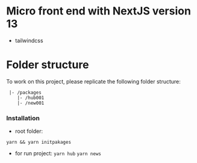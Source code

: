 # Micro front end with NextJS version 13

- tailwindcss

# Folder structure

To work on this project, please replicate the following folder structure:

```
 |- /packages
    |- /hub001
    |- /new001
```

### Installation

- root folder:

`yarn && yarn initpakages`

- for run project:
  `yarn hub`
  `yarn news`
